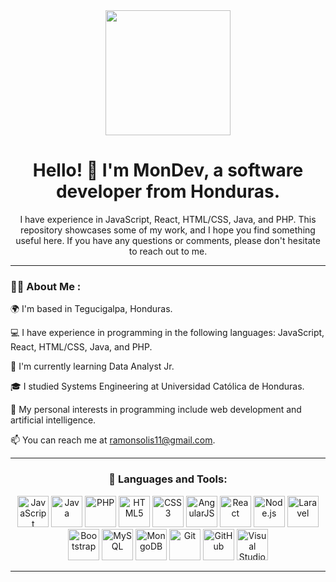 <div align="center">
    <img src="https://media.giphy.com/media/v1.Y2lkPTc5MGI3NjExZDg4MjcxOTFkMGU3M2U2ZTc5Mzc4ODI4Zjc2YzFiM2Q0NmRmMmFlMSZjdD1n/f3iwJFOVOwuy7K6FFw/giphy.gif" width="200">
    <h1>Hello! 👋 I'm MonDev, a software developer from Honduras.</h1>
    <p>I have experience in JavaScript, React, HTML/CSS, Java, and PHP. This repository showcases some of my work, and I hope you find something useful here. If you have any questions or comments, please don't hesitate to reach out to me.</p>
</div>

---

### 👨‍💻 About Me :

🌍 I'm based in Tegucigalpa, Honduras.

💻 I have experience in programming in the following languages: JavaScript, React, HTML/CSS, Java, and PHP.

📖 I'm currently learning Data Analyst Jr.

🎓 I studied Systems Engineering at Universidad Católica de Honduras.

🎉 My personal interests in programming include web development and artificial intelligence.

📫 You can reach me at ramonsolis11@gmail.com.

---

<div align="center">
    <h3> 🔨 Languages and Tools:</h3>
    <div>
    <img src="https://cdn.jsdelivr.net/gh/devicons/devicon/icons/javascript/javascript-original.svg" alt="JavaScript" width="50" height="50"/>
    <img src="https://cdn.jsdelivr.net/gh/devicons/devicon/icons/java/java-original.svg" alt="Java" width="50" height="50"/>
    <img src="https://cdn.jsdelivr.net/gh/devicons/devicon/icons/php/php-original.svg" alt="PHP" width="50" height="50"/>
    <img src="https://cdn.jsdelivr.net/gh/devicons/devicon/icons/html5/html5-original.svg" alt="HTML5" width="50" height="50"/>
    <img src="https://cdn.jsdelivr.net/gh/devicons/devicon/icons/css3/css3-original.svg" alt="CSS3" width="50" height="50"/>
    <img src="https://cdn.jsdelivr.net/gh/devicons/devicon/icons/angularjs/angularjs-original.svg" alt="AngularJS" width="50" height="50"/>
    <img src="https://cdn.jsdelivr.net/gh/devicons/devicon/icons/react/react-original.svg" alt="React" width="50" height="50"/>
    <img src="https://cdn.jsdelivr.net/gh/devicons/devicon/icons/nodejs/nodejs-original.svg" alt="Node.js" width="50" height="50"/>
    <img src="https://cdn.jsdelivr.net/gh/devicons/devicon/icons/laravel/laravel-plain.svg" alt="Laravel" width="50" height="50"/>
    <img src="https://cdn.jsdelivr.net/gh/devicons/devicon/icons/bootstrap/bootstrap-plain.svg" alt="Bootstrap" width="50" height="50"/>
    <img src="https://cdn.jsdelivr.net/gh/devicons/devicon/icons/mysql/mysql-original.svg" alt="MySQL" width="50" height="50"/>
    <img src="https://cdn.jsdelivr.net/gh/devicons/devicon/icons/mongodb/mongodb-original.svg" alt="MongoDB" width="50" height="50"/>
    <img src="https://cdn.jsdelivr.net/gh/devicons/devicon/icons/git/git-original.svg" alt="Git" width="50" height="50"/>
    <img src="https://cdn.jsdelivr.net/gh/devicons/devicon/icons/github/github-original.svg" alt="GitHub" width="50" height="50"/>
    <img src="https://cdn.jsdelivr.net/gh/devicons/devicon/icons/visualstudio/visualstudio-plain.svg" alt="Visual Studio" width="50" height="50"/>
    </div>
</div>

---

<!--
**ramonsolis11/RamonSolis11** is a ✨ _special_ ✨ repository because its `README.md` (this file) appears on your GitHub profile.

Here are some ideas to get you started:

- 🔭 I’m currently working on ...
- 🌱 I’m currently learning ...
- 👯 I’m looking to collaborate on ...
- 🤔 I’m looking for help with ...
- 💬 Ask me about ...
- 📫 How to reach me: ...
- 😄 Pronouns: ...
- ⚡ Fun fact: ...
-->
